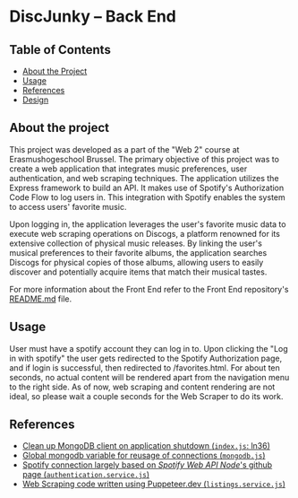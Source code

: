 # DiscJunky – Back End

## Table of Contents

- [About the Project](abouttheproject)
- [Usage](usage)
- [References](references)
- [Design](design)

## About the project

This project was developed as a part of the "Web 2" course at Erasmushogeschool Brussel. The primary objective of this project was to create a web application that integrates music preferences, user authentication, and web scraping techniques.
The application utilizes the Express framework to build an API. It makes use of Spotify's Authorization Code Flow to log users in. This integration with Spotify enables the system to access users' favorite music.

Upon logging in, the application leverages the user's favorite music data to execute web scraping operations on Discogs, a platform renowned for its extensive collection of physical music releases. By linking the user's musical preferences to their favorite albums, the application searches Discogs for physical copies of those albums, allowing users to easily discover and potentially acquire items that match their musical tastes.

For more information about the Front End refer to the Front End repository's [README.md](https://github.com/EHB-MCT/web-2-frontend-22-23-rokussadee/blob/development/README.md) file.

## Usage

User must have a spotify account they can log in to. Upon clicking the "Log in with spotify" the user gets redirected to the Spotify Authorization page, and if login is successful, then redirected to /favorites.html.
For about ten seconds, no actual content will be rendered apart from the navigation menu to the right side. As of now, web scraping and content rendering are not ideal, so please wait a couple seconds for the Web Scraper to do its work. 

## References

- [Clean up MongoDB client on application shutdown ](https://stackoverflow.com/a/34321182)[(`index.js`: ln36)](./index.js)
- [Global mongodb variable for reusage of connections ](https://github.com/vercel/next.js/discussions/31416#discussioncomment-1754211)[(`mongodb.js`)](./db/mongodb.js)
- [Spotify connection largely based on *Spotify Web API Node*'s github page ](https://github.com/thelinmichael/spotify-web-api-node)[(`authentication.service.js`)](./services/authentication.service.js)
- [Web Scraping code written using Puppeteer.dev ](https://pptr.dev/)[(`listings.service.js`)](./services.listings.service.js)

